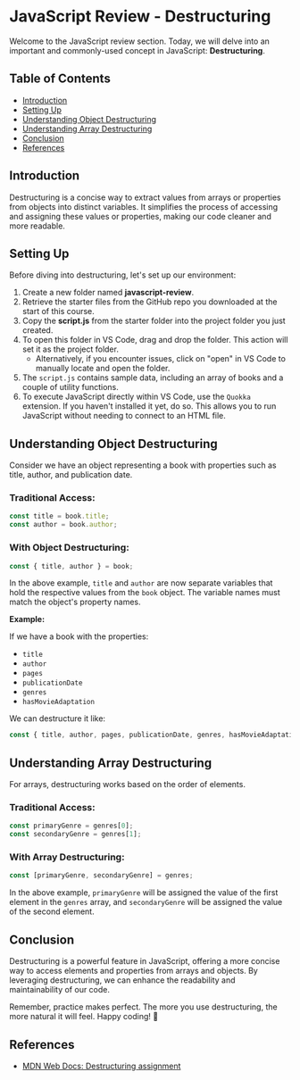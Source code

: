 # JavaScript Review - Destructuring

Welcome to the JavaScript review section. Today, we will delve into an important and commonly-used concept in JavaScript: **Destructuring**.

## Table of Contents

- [Introduction](#introduction)
- [Setting Up](#setting-up)
- [Understanding Object Destructuring](#understanding-object-destructuring)
- [Understanding Array Destructuring](#understanding-array-destructuring)
- [Conclusion](#conclusion)
- [References](#references)

## Introduction

Destructuring is a concise way to extract values from arrays or properties from objects into distinct variables. It simplifies the process of accessing and assigning these values or properties, making our code cleaner and more readable.

## Setting Up

Before diving into destructuring, let's set up our environment:

1. Create a new folder named **javascript-review**.
2. Retrieve the starter files from the GitHub repo you downloaded at the start of this course.
3. Copy the **script.js** from the starter folder into the project folder you just created.
4. To open this folder in VS Code, drag and drop the folder. This action will set it as the project folder.
    - Alternatively, if you encounter issues, click on "open" in VS Code to manually locate and open the folder.
5. The `script.js` contains sample data, including an array of books and a couple of utility functions.
6. To execute JavaScript directly within VS Code, use the `Quokka` extension. If you haven't installed it yet, do so. This allows you to run JavaScript without needing to connect to an HTML file.

## Understanding Object Destructuring

Consider we have an object representing a book with properties such as title, author, and publication date.

### Traditional Access:

```javascript
const title = book.title;
const author = book.author;
```

### With Object Destructuring:

```javascript
const { title, author } = book;
```

In the above example, `title` and `author` are now separate variables that hold the respective values from the `book` object. The variable names must match the object's property names.

**Example:**

If we have a book with the properties:
- `title`
- `author`
- `pages`
- `publicationDate`
- `genres`
- `hasMovieAdaptation`

We can destructure it like:

```javascript
const { title, author, pages, publicationDate, genres, hasMovieAdaptation } = book;
```

## Understanding Array Destructuring

For arrays, destructuring works based on the order of elements.

### Traditional Access:

```javascript
const primaryGenre = genres[0];
const secondaryGenre = genres[1];
```

### With Array Destructuring:

```javascript
const [primaryGenre, secondaryGenre] = genres;
```

In the above example, `primaryGenre` will be assigned the value of the first element in the `genres` array, and `secondaryGenre` will be assigned the value of the second element.

## Conclusion

Destructuring is a powerful feature in JavaScript, offering a more concise way to access elements and properties from arrays and objects. By leveraging destructuring, we can enhance the readability and maintainability of our code.

Remember, practice makes perfect. The more you use destructuring, the more natural it will feel. Happy coding! 🌱

## References

- [MDN Web Docs: Destructuring assignment](https://developer.mozilla.org/en-US/docs/Web/JavaScript/Reference/Operators/Destructuring_assignment)